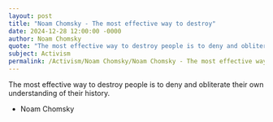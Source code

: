 ```yaml
---
layout: post
title: "Noam Chomsky - The most effective way to destroy"
date: 2024-12-28 12:00:00 -0000
author: Noam Chomsky
quote: "The most effective way to destroy people is to deny and obliterate their own understanding of their history."
subject: Activism
permalink: /Activism/Noam Chomsky/Noam Chomsky - The most effective way to destroy
---
```


The most effective way to destroy people is to deny and obliterate their own understanding of their history.

- Noam Chomsky
